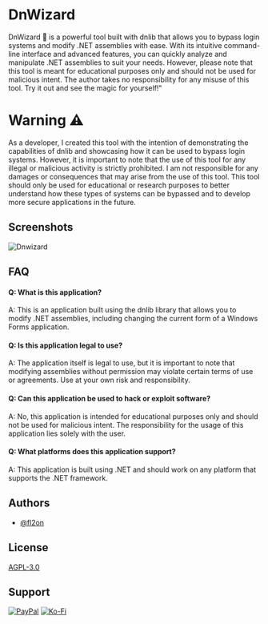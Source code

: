 # DnWizard

DnWizard 🧙 is a powerful tool built with dnlib that allows you to bypass login systems and modify .NET assemblies with ease. With its intuitive command-line interface and advanced features, you can quickly analyze and manipulate .NET assemblies to suit your needs. However, please note that this tool is meant for educational purposes only and should not be used for malicious intent. The author takes no responsibility for any misuse of this tool. Try it out and see the magic for yourself!"

# Warning ⚠️

As a developer, I created this tool with the intention of demonstrating the capabilities of dnlib and showcasing how it can be used to bypass login systems. However, it is important to note that the use of this tool for any illegal or malicious activity is strictly prohibited. I am not responsible for any damages or consequences that may arise from the use of this tool. This tool should only be used for educational or research purposes to better understand how these types of systems can be bypassed and to develop more secure applications in the future.

## Screenshots

![Dnwizard](https://github.com/qzxtu/.NET-WindowsForms-Manipulation/assets/69091361/90568f45-5c8d-4a6f-a9b9-ad5d0bae08fb)

## FAQ

#### Q: What is this application?

A: This is an application built using the dnlib library that allows you to modify .NET assemblies, including changing the current form of a Windows Forms application.

#### Q: Is this application legal to use?

A: The application itself is legal to use, but it is important to note that modifying assemblies without permission may violate certain terms of use or agreements. Use at your own risk and responsibility.

#### Q: Can this application be used to hack or exploit software?

A: No, this application is intended for educational purposes only and should not be used for malicious intent. The responsibility for the usage of this application lies solely with the user.

#### Q: What platforms does this application support?

A: This application is built using .NET and should work on any platform that supports the .NET framework.

## Authors

- [@fl2on](https://www.github.com/fl2on)

## License

[AGPL-3.0](https://choosealicense.com/licenses/agpl-3.0/)

## Support

[![PayPal](https://img.shields.io/badge/PayPal-00457C?style=for-the-badge&logo=paypal&logoColor=white)](https://paypal.me/nova355killer)
[![Ko-Fi](https://img.shields.io/badge/kofi-00457C?style=for-the-badge&logo=ko-fi&logoColor=white)](https://ko-fi.com/nova355)
